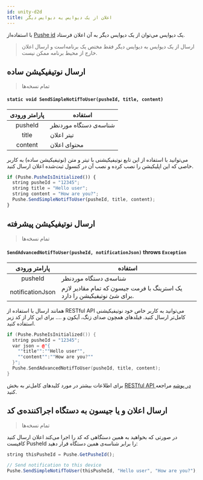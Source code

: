 ```yaml
---
id: unity-d2d
title: اعلان از یک دیوایس یه دیوایس دیگر
---
```



با استفاده‌از [Pushe id](/docs/unity/unity-pusheid) یک دیوایس می‌توان از یک دیوایس دیگر به آن اعلان فرستاد.

> ارسال از یک دیوایس به دیوایس دیگر فقط مختص یک برنامه‌است و ارسال اعلان خارج‌ از محیط برنامه ممکن نیست.

## ارسال نوتیفیکیشن ساده
> تمام نسخه‌ها


<div dir='ltr'>

#### `static void SendSimpleNotifToUser(pusheId, title, content)`

</div>

|پارامتر ورودی|استفاده|
|:--:|--|
|pusheId|شناسه‌ی دستگاه موردنظر|
|title|تیتر اعلان|
|content|محتوای اعلان|

می‌توانید با استفاده از این تابع نوتیفیکیشنی با تیتر و متن (نوتیفیکیشن ساده) به کاربر خاصی که این اپلیکیشن را نصب کرده و نصب آن در کنسول ثبت‌شده اعلان ارسال کنید.

```js
if (Pushe.PusheIsInitialized()) {
  string pusheId = "12345";
  string title = "Hello user";
  string content = "How are you?";
  Pushe.SendSimpleNotifToUser(pusheId, title, content);
}
```

## ارسال نوتیفیکیشن پیشرفته
> تمام نسخه‌ها


<div dir='ltr'>

#### `SendAdvancedNotifToUser(pusheId, notificationJson)` throws `Exception`

</div>

|پارامتر ورودی|استفاده|
|:--:|--|
|pusheId|شناسه‌ی دستگاه موردنظر|
|notificationJson|یک استرینگ با فرمت جیسون که تمام مقادیر لازم برای شئ نوتیفیکیشن را دارد.|


همانند ارسال با استفاده از RESTful API می‌توانید به کاربر خاص خود نوتیفیکیشنی کامل‌تر ارسال کنید. فیلد‌های همچون صدای زنگ، آیکون و .... برای این کار از کد زیر استفاده کنید.

```cpp
if (Pushe.PusheIsInitialized()) {
  string pusheId = "12345";
  var json = @"{
    ""title"":""Hello user"",
    ""content"":""How are you?""           
  }";
  Pushe.SendAdvancedNotifToUser(pusheId, title, content);
}
```

برای اطلاعات بیشتر در مورد کلید‌های کامل‌تر به بخش [RESTful API در پوشه](/docs/api/api-keys) مراجعه کنید.

## ارسال اعلان و یا جیسون به دستگاه اجراکننده‌ی کد
> تمام نسخه‌ها

در صورتی که بخواهید به همین دستگاهی که کد را اجرا می‌کند اعلان ارسال کنید کافیست PusheId را برابر شناسه‌ی همین دستگاه قرار دهید:

```js
string thisPusheId = Pushe.GetPusheId();

// Send notification to this device
Pushe.SendSimpleNotifToUser(thisPusheId, "Hello user", "How are you?");
```